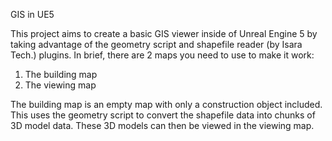GIS in UE5

This project aims to create a basic GIS viewer inside of Unreal Engine 5 by taking advantage of the geometry script and shapefile reader (by Isara Tech.) plugins. In brief, there are 2 maps you need to use to make it work:

1) The building map
2) The viewing map

The building map is an empty map with only a construction object included. This uses the geometry script to convert the shapefile data into chunks of 3D model data. These 3D models can then be viewed in the viewing map. 
